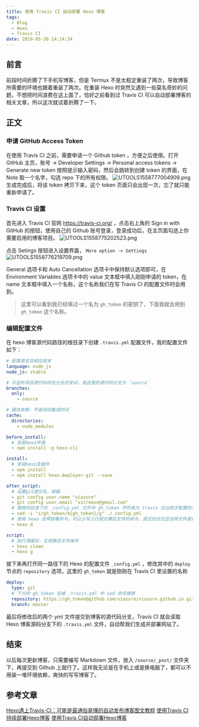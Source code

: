 ```yaml
---
title: 使用 Travis CI 自动部署 Hexo 博客
tags:
  - Blog
  - Hexo
  - Travis CI
date: 2019-05-26 14:14:34
---
```


## 前言

前段时间折腾了下手机写博客，但是 Termux 不是太稳定重装了两次，导致博客所需要的环境也跟着重装了两次。在重装 Hexo 时突然又遇到一些莫名奇妙的问题，不想把时间浪费在这上面了，恰好之前看到过 Travis CI 可以自动部署博客的相关文章，所以这次就试着折腾了一下。
<!--more-->
## 正文

### 申请 GitHub Access Token

在使用 Travis CI 之前，需要申请一个 Github token ，方便之后使用。打开 GitHub 主页，账号 -> Developer Settings -> Personal access tokens -> Generate new token
按照提示输入密码，然后会跳转到创建 token 的界面，在 Note 取一个名字，勾选 repo 下的所有权限。
![UTOOLS1558777004909.png](https://i.loli.net/2019/05/25/5ce90cad642f590717.png)
生成完成后，将该 token 拷贝下来，这个 token 页面只会出现一次，忘了就只能重新申请了。

### Travis CI 设置

首先进入 Travis CI 官网 <https://travis-ci.org/> ，点击右上角的 Sign in with GitHub 的按钮，使用自己的 Github 账号登录，登录成功后，在主页面勾选上你需要启用的博客项目。
![UTOOLS1558775202523.png](https://i.loli.net/2019/05/25/5ce905a2e36c495485.png)

点击 Setings 按钮进入设置界面， `More option -> Settings`
![UTOOLS1558776219709.png](https://i.loli.net/2019/05/25/5ce9099bef00187419.png)

General 选项卡和 Auto Cancellation 选项卡中保持默认选项即可，在 Environment Variables 选项卡中的 value 文本框中填入刚刚申请的 token，在 name 文本框中填入一个名称，这个名称我们在写 Travis CI 的配置文件时会用到。
> 这里可以看到我已经填过一个名为 `gh_token` 的密钥了，下面我就会用到`gh_token` 这个名称。

### 编辑配置文件

在 hexo 博客源代码路径的根目录下创建 `.travis.yml` 配置文件，我的配置文件如下：

```yaml
# 配置语言及相应版本
language: node_js
node_js: stable

# 只监听项目源代码所在分支的变动，我这里的源代码分支为 `source`
branches:
  only:
    - source

# 缓存依赖，节省持续集成时间
cache:
  directories:
    - node_modules

before_install:
  # 安装hexo环境
  - npm install -g hexo-cli

install:
  # 安装hexo及插件
  - npm install
  - npm install hexo-deployer-git --save

after_script:
  # 设置git提交名，邮箱
  - git config user.name "viazure"
  - git config user.email "vicrease@gmail.com"
  # 替换同目录下的 _config.yml 文件中 gh_token 字符串为 travis 后台刚才配置的变量名称，注意此处sed命令用了双引号。单引号无效！
  - sed -i "s/gh_token/${gh_token}/g" ./_config.yml
  # 使用 hexo 自带部署命令，可以少写几行提交静态文件的命令，提交的日志还自带文件更新时间，美滋滋~
  - hexo d

script:
  # 执行清缓存，生成静态文件操作
  - hexo clean
  - hexo g

```

接下来再打开同一路径下的 Hexo 的配置文件 `_config.yml` ，修改其中的 `deploy` 节点的 `repository` 选项，这里的 `gh_token` 就是刚刚在 Travis CI 里设置的名称

```yaml
deploy:
  type: git
  # 下方的 gh_token 会被 .travis.yml 中 sed 命令替换
  repository: https://gh_token@github.com/viazure/viazure.github.io.git
  branch: master
```

最后将修改后的两个 yml 文件提交到博客的源代码分支，Travis CI 就会读取 Hexo 博客源码分支下的 `.travis.yml` 文件，自动帮我们生成并部署网站了。

## 结束

以后每次更新博客，只需要编写 Markdown 文件，放入 `/source/_post/` 文件夹下，再提交到 Github 上就行了。这样我无论是在手机上或是换电脑了，都可以不用装一堆环境依赖，爽快的写写博客了。

## 参考文章

[Hexo遇上Travis-CI：可能是最通俗易懂的自动发布博客图文教程](https://juejin.im/post/5a1fa30c6fb9a045263b5d2a)
[使用Travis CI持续部署Hexo博客](https://www.jianshu.com/p/5691815b81b6)
[使用Travis CI自动部署Hexo博客](https://www.itfanr.cc/2017/08/09/using-travis-ci-automatic-deploy-hexo-blogs/)
